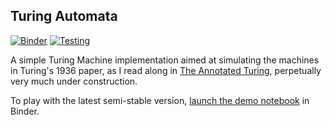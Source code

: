 ## Turing Automata

[![Binder](https://mybinder.org/badge_logo.svg)](https://mybinder.org/v2/gh/orome/automata-py.git/master/?urlpath=lab/tree/demo.ipynb)
[![Testing](https://github.com/orome/automata-py/actions/workflows/run-tests.yml/badge.svg?branch=master)](https://github.com/orome/automata-py/actions/workflows/run-tests.yml)

A simple Turing Machine implementation aimed at simulating the machines in Turing's 1936 paper, 
as I read along in [The Annotated Turing](http://www.theannotatedturing.com),
perpetually very much under construction. 

To play with the latest semi-stable version, [launch the demo notebook](https://mybinder.org/v2/gh/orome/automata-py.git/master/?urlpath=lab/tree/demo.ipynb) in Binder.
